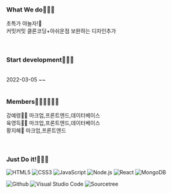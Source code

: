 ### What We do🎈🎈🎈

초특가 야놀자!🎇</br> 커밋커밋
클론코딩+아쉬운점 보완하는 디자인추가</br></br></br>


### Start development📆📆📆
</br>
2022-03-05 ~~
</br>
</br>

### Members🙍‍♀️🙍‍♂️🙍‍♀️

강예령🙆‍♀ 마크업,프론트엔드,데이터베이스</br>
육영득💁‍♂️ 마크업,프론트엔드,데이터베이스</br>
황지혜🙋‍ 마크업,프론트엔드</br>
</br></br>

### Just Do it!🧨🧨🧨
![HTML5](https://img.shields.io/badge/HTML5-E34F26.svg?&style=for-the-badge&logo=HTML5&logoColor=white)
![CSS3](https://img.shields.io/badge/CSS3-1572B6.svg?&style=for-the-badge&logo=CSS3&logoColor=white)
![JavaScript](https://img.shields.io/badge/JavaScript-f7df1e.svg?&style=for-the-badge&logo=Javascript&logoColor=black)
![Node.js](https://img.shields.io/badge/Node.js-339933.svg?&style=for-the-badge&logo=Node.js&logoColor=white)
![React](https://img.shields.io/badge/React-09D3AC.svg?&style=for-the-badge&logo=React&logoColor=white)
![MongoDB](https://img.shields.io/badge/MongoDB-47A248.svg?&style=for-the-badge&logo=MongoDB&logoColor=white)

![Github](https://img.shields.io/badge/Github-181717.svg?&style=for-the-badge&logo=Github&logoColor=white)
![Visual Studio Code](https://img.shields.io/badge/Visual%20Studio%20Code-007ACC.svg?&style=for-the-badge&logo=Visual%20Studio%20Code&logoColor=white)
![Sourcetree](https://img.shields.io/badge/Sourcetree-0052CC.svg?&style=for-the-badge&logo=Sourcetree&logoColor=white)

